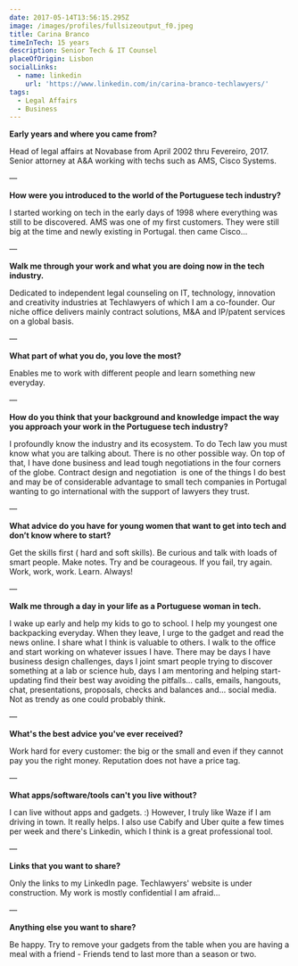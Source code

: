 ```yaml
---
date: 2017-05-14T13:56:15.295Z
image: /images/profiles/fullsizeoutput_f0.jpeg
title: Carina Branco
timeInTech: 15 years
description: Senior Tech & IT Counsel
placeOfOrigin: Lisbon
socialLinks:
  - name: linkedin
    url: 'https://www.linkedin.com/in/carina-branco-techlawyers/'
tags:
  - Legal Affairs
  - Business
---
```

**Early years and where you
came from?**

Head of legal affairs at Novabase from April 2002 thru Fevereiro, 2017. Senior attorney at A&A working with techs such as AMS, Cisco Systems.

— 

**How were you introduced
to the world of the Portuguese tech industry?**

I started working on tech in the early days of 1998 where everything was still to be discovered. AMS was one of my first customers. They were still big at the time and newly existing in Portugal. then came Cisco...

—

**Walk me through your work
and what you are doing now in the tech industry.**

Dedicated to independent legal counseling on IT, technology, innovation and creativity industries at Techlawyers of which I am a co-founder. Our niche office delivers mainly contract solutions, M&A and IP/patent services on a global basis. 

— 

**What part of what you do,
you love the most?**

Enables me to work with different people and learn something new everyday.

—

**How do you think that your
background and knowledge impact the way you approach your work in the
Portuguese tech industry?**

I profoundly know the industry and its ecosystem. To do Tech law you must know what you are talking about. There is no other possible way. On top of that, I have done business and lead tough negotiations in the four corners of the globe. Contract design and negotiation  is one of the things I do best and may be of considerable advantage to small tech companies in Portugal wanting to go international with the support of lawyers they trust.

—

**What advice do you have
for young women that want to get into tech and don’t know where to start?**

Get the skills first ( hard and soft skills). Be curious and talk with loads of smart people. Make notes. Try and be courageous. If you fail, try again. Work, work, work. Learn. Always!

—

**Walk me through a day in
your life as a Portuguese woman in tech.**

I wake up early and help my kids to go to school. I help my youngest one backpacking everyday. When they leave, I urge to the gadget and read the news online. I share what I think is valuable to others. I walk to the office and start working on whatever issues I have. There may be days I have business design challenges, days I joint smart people trying to discover something at a lab or science hub, days I am mentoring and helping start-updating find their best way avoiding the pitfalls... calls, emails, hangouts, chat, presentations, proposals, checks and balances and... social media. Not as trendy as one could probably think.

—

**What's the best advice
you've ever received?**

Work hard for every customer: the big or the small and even if they cannot pay you the right money. Reputation does not have a price tag.

— 

**What apps/software/tools
can't you live without?**

I can live without apps and gadgets. :) However, I truly like Waze if I am driving in town. It really helps. I also use Cabify and Uber quite a few times per week and there's Linkedin, which I think is a great professional tool.

—

**Links that you want to share?**

Only the links to my LinkedIn page. Techlawyers' website is under construction. My work is mostly confidential I am afraid...

—

**Anything
else you want to share?**

Be happy. Try to remove your gadgets from the table when you are having a meal with a friend - Friends tend to last more than a season or two.
